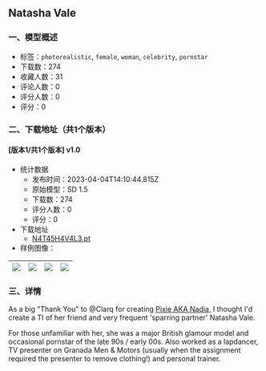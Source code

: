 ## Natasha Vale
### 一、模型概述

- 标签：`photorealistic`, `female`, `woman`, `celebrity`, `pornstar`
- 下载数：274
- 收藏人数：31
- 评论人数：0
- 评分人数：0
- 评分：0

### 二、下载地址（共1个版本）

#### [版本1/共1个版本] v1.0

- 统计数据
  - 发布时间：2023-04-04T14:10:44.815Z
  - 原始模型：SD 1.5
  - 下载数：274
  - 评分人数：0
  - 评分：0
- 下载地址
  - [N4T45H4V4L3.pt](https://civitai.com/api/download/models/35769)
- 样例图像：

| <img src="https://image.civitai.com/xG1nkqKTMzGDvpLrqFT7WA/dd072f84-93d8-4eb9-8620-4d00ca18f500/width=450/436549.jpeg" /> | <img src="https://image.civitai.com/xG1nkqKTMzGDvpLrqFT7WA/599e5266-4095-408f-6d13-b08107e4bc00/width=450/436532.jpeg" /> | <img src="https://image.civitai.com/xG1nkqKTMzGDvpLrqFT7WA/b743ae8c-91d3-4f19-a2cf-98921b0cac00/width=450/436539.jpeg" /> | <img src="https://image.civitai.com/xG1nkqKTMzGDvpLrqFT7WA/f1629dc0-ba4d-452d-6b0e-beb5c302bf00/width=450/436536.jpeg" /> |
| ---- | ---- | ---- | ---- |


### 三、详情
<p>As a big "Thank You" to <span data-type="mention" class="mantine-1yiar0p" data-id="mention:1028152" data-label="Clarq">@Clarq</span> for creating <a rel="ugc" href="https://civitai.com/models/25849/pixie-belle">Pixie AKA Nadia</a>, I thought I'd create a TI of her friend and very frequent 'sparring partner' Natasha Vale.</p><p>For those unfamiliar with her, she was a major British glamour model and occasional pornstar of the late 90s / early 00s. Also worked as a lapdancer, TV presenter on Granada Men &amp; Motors (usually when the assignment required the presenter to remove clothing!) and personal trainer.</p>